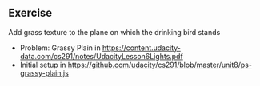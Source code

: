 ## Exercise
Add grass texture to the plane on which the drinking bird stands

- Problem: Grassy Plain in https://content.udacity-data.com/cs291/notes/UdacityLesson6Lights.pdf
- Initial setup in https://github.com/udacity/cs291/blob/master/unit8/ps-grassy-plain.js
